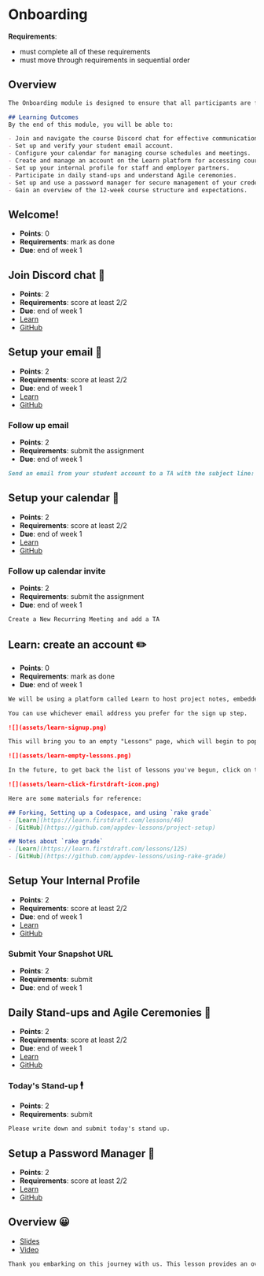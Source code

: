 <!-- TODO: anything else needed here? eg attendance, schedule, expectations, etc. -->
# Onboarding

**Requirements**:
- must complete all of these requirements
- must move through requirements in sequential order

## Overview
```md
The Onboarding module is designed to ensure that all participants are fully prepared to start the course with the necessary tools and setups. This module focuses on familiarizing you with essential communication platforms, setting up your email and calendar, creating accounts on necessary platforms, and understanding daily course routines and expectations.

## Learning Outcomes
By the end of this module, you will be able to:

- Join and navigate the course Discord chat for effective communication.
- Set up and verify your student email account.
- Configure your calendar for managing course schedules and meetings.
- Create and manage an account on the Learn platform for accessing course materials and assignments.
- Set up your internal profile for staff and employer partners.
- Participate in daily stand-ups and understand Agile ceremonies.
- Set up and use a password manager for secure management of your credentials.
- Gain an overview of the 12-week course structure and expectations.
```

## Welcome!
- **Points**: 0
- **Requirements**: mark as done
- **Due**: end of week 1
<!-- TODO: add welcome video -->

## Join Discord chat 💬
- **Points**: 2
- **Requirements**: score at least 2/2
- **Due**: end of week 1
- [Learn](https://learn.firstdraft.com/lessons/427-join-the-chat)
- [GitHub](https://github.com/DPI-WE/join-the-chat)

## Setup your email 📧
- **Points**: 2
- **Requirements**: score at least 2/2
- **Due**: end of week 1
- [Learn](https://learn.firstdraft.com/lessons/421-setup-your-email)
- [GitHub](https://github.com/DPI-WE/setup-your-email)

### Follow up email
- **Points**: 2
- **Requirements**: submit the assignment
- **Due**: end of week 1
```md
Send an email from your student account to a TA with the subject line: “Setup my email”. This will confirm that you have successfully set up your email client.
```

## Setup your calendar 📅
- **Points**: 2
- **Requirements**: score at least 2/2
- **Due**: end of week 1
- [Learn](https://learn.firstdraft.com/lessons/422-setup-your-calendar)
- [GitHub](https://github.com/DPI-WE/setup-your-calendar)

### Follow up calendar invite
- **Points**: 2
- **Requirements**: submit the assignment
- **Due**: end of week 1
```md
Create a New Recurring Meeting and add a TA
```

## Learn: create an account ✏️
- **Points**: 0
- **Requirements**: mark as done
- **Due**: end of week 1
```md
We will be using a platform called Learn to host project notes, embedded quizzes, and to launch GitHub projects. Visit https://learn.firstdraft.com/users/sign_up to sign up for an account before proceeding.

You can use whichever email address you prefer for the sign up step.

![](assets/learn-signup.png)

This will bring you to an empty "Lessons" page, which will begin to populate as you move through the course.

![](assets/learn-empty-lessons.png)

In the future, to get back the list of lessons you've begun, click on the "firstdraft" logo at the top of a Lesson page.

![](assets/learn-click-firstdraft-icon.png)

Here are some materials for reference:

## Forking, Setting up a Codespace, and using `rake grade`
- [Learn](https://learn.firstdraft.com/lessons/46)
- [GitHub](https://github.com/appdev-lessons/project-setup)

## Notes about `rake grade`
- [Learn](https://learn.firstdraft.com/lessons/125)
- [GitHub](https://github.com/appdev-lessons/using-rake-grade)
```

## Setup Your Internal Profile
- **Points**: 2
- **Requirements**: score at least 2/2
- **Due**: end of week 1
- [Learn](https://learn.firstdraft.com/lessons/423-setup-your-internal-profile)
- [GitHub](https://github.com/DPI-WE/setup-your-internal-profile)

### Submit Your Snapshot URL
- **Points**: 2
- **Requirements**: submit
- **Due**: end of week 1

## Daily Stand-ups and Agile Ceremonies 🌟
- **Points**: 2
- **Requirements**: score at least 2/2
- **Due**: end of week 1
- [Learn](https://learn.firstdraft.com/lessons/424-daily-stand-ups-and-agile-ceremonies)
- [GitHub](https://github.com/DPI-WE/daily-stand-ups-and-agile-ceremonies)

### Today's Stand-up 🕴️
- **Points**: 2
- **Requirements**: submit
```md
Please write down and submit today's stand up.
```

## Setup a Password Manager 🔐
- **Points**: 2
- **Requirements**: score at least 2/2
- [Learn](https://learn.firstdraft.com/lessons/425-setup-a-password-manager)
- [GitHub](https://github.com/DPI-WE/setup-a-password-manager)

## Overview 😀
- [Slides](https://github.com/DPI-WE/sdf-overview)
- [Video](https://youtu.be/zKXbvdpGjnE)
```md
Thank you embarking on this journey with us. This lesson provides an overview of the 12-week software development foundations course.
```
